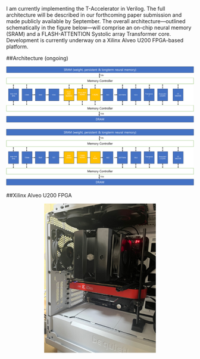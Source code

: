 I am currently implementing the T-Accelerator in Verilog.
The full architecture will be described in our forthcoming paper submission and made publicly available by September.
The overall architecture—outlined schematically in the figure below—will comprise an on-chip neural memory (SRAM) and a FLASH-ATTENTION Systolic array Transformer core.
Development is currently underway on a Xilinx Alveo U200 FPGA-based platform.

##Architecture (ongoing)
<p align="center">
  <img src="top_arch.png" width="1000" >
</p>

<p align="center">
  <img src="architecture.png" width="1000" >
</p>

##Xilinx Alveo U200 FPGA 
<p align="center">
  <img src="u200.jpeg" width="300" >
</p>
